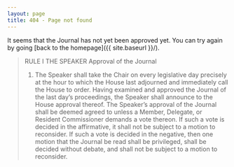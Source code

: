 ```yaml
---
layout: page
title: 404 - Page not found
---
```


It seems that the Journal has not yet been approved yet. You can try again by going [back to the homepage]({{ site.baseurl }}/).

>RULE I
>THE SPEAKER
>Approval of the Journal
>1. The Speaker shall take the Chair on every legislative day precisely at the hour to which the House last adjourned and immediately call the House to order. Having examined and approved the Journal of the last day’s proceedings, the Speaker shall announce to the House approval thereof. The Speaker’s approval of the Journal shall be deemed agreed to unless a Member, Delegate, or Resident Commissioner demands a vote thereon. If such a vote is decided in the affirmative, it shall not be subject to a motion to reconsider. If such a vote is decided in the negative, then one motion that the Journal be read shall be privileged, shall be decided without debate, and shall not be subject to a motion to reconsider.
